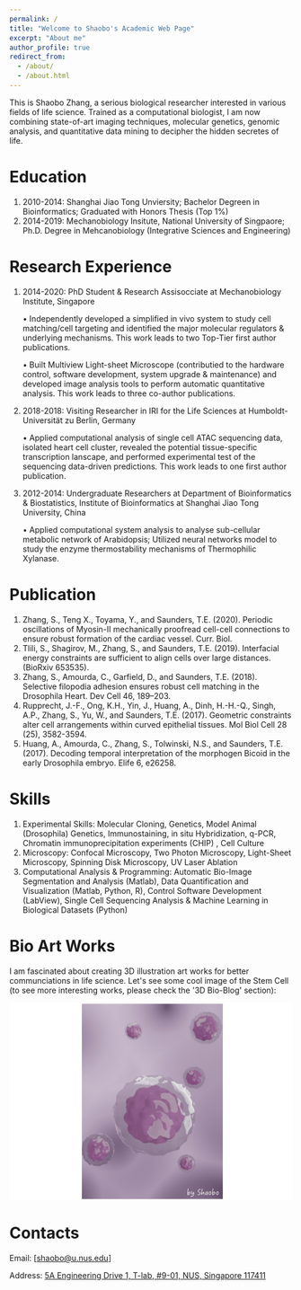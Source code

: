 ```yaml
---
permalink: /
title: "Welcome to Shaobo's Academic Web Page"
excerpt: "About me"
author_profile: true
redirect_from: 
  - /about/
  - /about.html
---
```


This is Shaobo Zhang, a serious biological researcher interested in various fields of life science. Trained as a computational biologist, I am now combining state-of-art imaging techniques, molecular genetics, genomic analysis, and quantitative data mining to decipher the hidden secretes of life.  

Education
======
1. 2010-2014: Shanghai Jiao Tong Unviersity; Bachelor Degreen in Bioinformatics; Graduated with Honors Thesis (Top 1%)
1. 2014-2019: Mechanobiology Insitute, National University of Singpaore; Ph.D. Degree in Mehcanobiology (Integrative Sciences and Engineering)

Research Experience
======
1. 2014-2020: PhD Student & Research Assisocciate at Mechanobiology Institute, Singapore 

    • Independently developed a simplified in vivo system to study cell matching/cell targeting and identified the major molecular regulators & underlying mechanisms. This work leads to two Top-Tier first author publications.

    •	Built Multiview Light-sheet Microscope (contributied to the hardware control, software development, system upgrade & maintenance) and developed image analysis tools to perform automatic quantitative analysis. This work leads to three co-author publications.

1. 2018-2018: Visiting Researcher in IRI for the Life Sciences at Humboldt-Universität zu Berlin, Germany

    •	Applied computational analysis of single cell ATAC sequencing data, isolated heart cell cluster, revealed the potential tissue-specific transcription lanscape, and performed experimental test of the sequencing data-driven predictions. This work leads to one first author publication.

1. 2012-2014: Undergraduate Researchers at Department of Bioinformatics & Biostatistics, Institute of Bioinformatics at Shanghai Jiao Tong University, China

    •	Applied computational system analysis to analyse sub-cellular metabolic network of Arabidopsis; Utilized neural networks model to study the enzyme thermostability mechanisms of Thermophilic Xylanase.

Publication
======
1. Zhang, S., Teng X., Toyama, Y., and Saunders, T.E. (2020). Periodic oscillations of Myosin-II mechanically proofread cell-cell connections to ensure robust formation of the cardiac vessel. Curr. Biol.
1. Tlili, S., Shagirov, M., Zhang, S., and Saunders, T.E. (2019). Interfacial energy constraints are sufficient to align cells over large distances. (BioRxiv 653535).
1. Zhang, S., Amourda, C., Garfield, D., and Saunders, T.E. (2018). Selective filopodia adhesion ensures robust cell matching in the Drosophila Heart. Dev Cell 46, 189–203.
1. Rupprecht, J.-F., Ong, K.H., Yin, J., Huang, A., Dinh, H.-H.-Q., Singh, A.P., Zhang, S., Yu, W., and Saunders, T.E. (2017). Geometric constraints alter cell arrangements within curved epithelial tissues. Mol Biol Cell 28 (25), 3582-3594.
1. Huang, A., Amourda, C., Zhang, S., Tolwinski, N.S., and Saunders, T.E. (2017). Decoding temporal interpretation of the morphogen Bicoid in the early Drosophila embryo. Elife 6, e26258. 

Skills
======

1. Experimental Skills:
    Molecular Cloning, Genetics, Model Animal (Drosophila) Genetics, Immunostaining, in situ Hybridization, q-PCR, Chromatin immunoprecipitation experiments (CHIP) , Cell Culture
1. Microscopy:
    Confocal Microscopy, Two Photon Microscopy, Light-Sheet Microscopy, Spinning Disk Microscopy, UV Laser Ablation
1. Computational Analysis & Programming:
    Automatic Bio-Image Segmentation and Analysis (Matlab), Data Quantification and Visualization (Matlab, Python, R), Control Software Development (LabView), Single Cell Sequencing Analysis & Machine Learning in Biological Datasets (Python) 

Bio Art Works
======

I am fascinated about creating 3D illustration art works for better communciations in life science. Let's see some cool image of the Stem Cell (to see more interesting works, please check the '3D Bio-Blog' section):

![Stem Cell](/images/Stem_Cell.png)

Contacts
======
Email: [shaobo@u.nus.edu]

Address: [5A Engineering Drive 1, T-lab, #9-01, NUS, Singapore 117411](https://www.google.com/maps/place/Mechanobiology+Institute/@1.3000393,103.7721158,15z/data=!4m2!3m1!1s0x0:0x5e19f3314b1266db?sa=X&ved=2ahUKEwjghLiwgszqAhWszTgGHUtUACUQ_BIwEHoECBAQCA)

